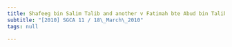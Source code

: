 ```yaml
---
title: Shafeeg bin Salim Talib and another v Fatimah bte Abud bin Talib and others
subtitle: "[2010] SGCA 11 / 18\_March\_2010"
tags: null

---
```



